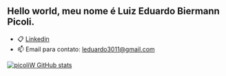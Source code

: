 ## Hello world, meu nome é Luiz Eduardo Biermann Picoli.

- 📋 [Linkedin](https://www.linkedin.com/in/luizpicoli/)
- 📫 Email para contato: leduardo3011@gmail.com

[![picoliW GitHub stats](https://github-readme-stats.vercel.app/api?username=picoliW)](https://github.com/anuraghazra/github-readme-stats)
